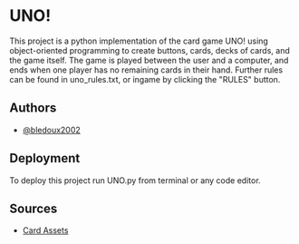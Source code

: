 # UNO!

This project is a python implementation of the card game UNO! using object-oriented programming to create buttons, cards, decks of cards, and the game itself. The game is played between the user and a computer, and ends when one player has no remaining cards in their hand. Further rules can be found in uno_rules.txt, or ingame by clicking the "RULES" button.


## Authors

- [@bledoux2002](https://www.github.com/bledoux2002)


## Deployment

To deploy this project run UNO.py from terminal or any code editor.


## Sources

- [Card Assets](https://opengameart.org/content/uno-playing-cards-2d)
